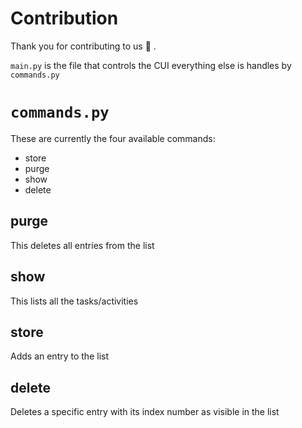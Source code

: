 # Contribution

Thank you for contributing to us :tada: .

`main.py` is the file that controls the CUI everything else is handles by `commands.py`

# `commands.py`

These are currently the four available commands:

- store
- purge
- show
- delete

## purge
This deletes all entries from the list

## show
This lists all the tasks/activities

## store
Adds an entry to the list

## delete
Deletes a specific entry with its index number as visible in the list
